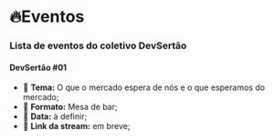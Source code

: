 # :fire:Eventos

### Lista de eventos do coletivo DevSertão

#### DevSertão #01
  * :page_with_curl: **Tema:** O que o mercado espera de nós e o que esperamos do mercado;
  * :pushpin: **Formato:** Mesa de bar;
  * :calendar: **Data:** à definir;
  * :link: **Link da stream:** em breve;
  
